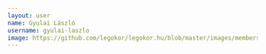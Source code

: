 ```yaml
---
layout: user
name: Gyulai László
username: gyulai-laszlo
image: https://github.com/legokor/legokor.hu/blob/master/images/members/GyulaiLaszlo.jpg
---
```

